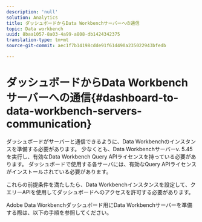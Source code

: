 ```yaml
---
description: 'null'
solution: Analytics
title: ダッシュボードからData Workbenchサーバーへの通信
topic: Data workbench
uuid: 8baa1057-8a03-4a99-a808-db1424342375
translation-type: tm+mt
source-git-commit: aec1f7b14198cdde91f61d490a235022943bfedb

---
```



# ダッシュボードからData Workbenchサーバーへの通信{#dashboard-to-data-workbench-servers-communication}

ダッシュボードがサーバーと通信できるように、Data Workbenchのインスタンスを準備する必要があります。 少なくとも、Data Workbenchサーバーv. 5.45を実行し、有効なData Workbench Query APIライセンスを持っている必要があります。 ダッシュボードで使用する各サーバには、有効なQuery APIライセンスがインストールされている必要があります。

これらの前提条件を満たしたら、Data Workbenchインスタンスを設定して、クエリーAPIを使用してダッシュボードへのアクセスを許可する必要があります。

Adobe Data Workbenchダッシュボード用にData Workbenchサーバーを準備する際は、以下の手順を参照してください。
